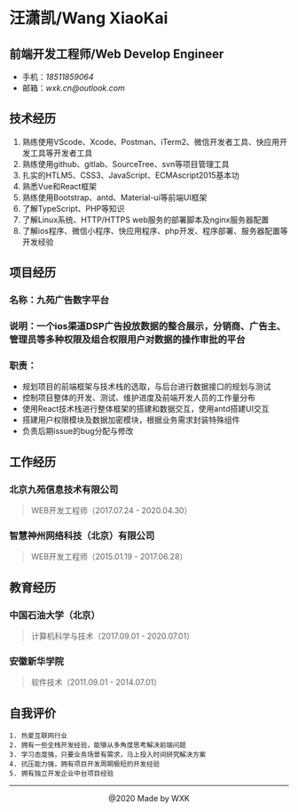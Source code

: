 # 汪潇凯/Wang XiaoKai
## 前端开发工程师/Web Develop Engineer

- 手机：_18511859064_
- 邮箱：_wxk.cn@outlook.com_

## 技术经历
1. 熟练使用VScode、Xcode、Postman、iTerm2、微信开发者工具、快应用开发工具等开发者工具
2. 熟练使用github、gitlab、SourceTree、svn等项目管理工具
3. 扎实的HTLM5、CSS3、JavaScript、ECMAscript2015基本功
4. 熟悉Vue和React框架
5. 熟练使用Bootstrap、antd、Material-ui等前端UI框架
6. 了解TypeScript、PHP等知识
7. 了解Linux系统、HTTP/HTTPS web服务的部署脚本及nginx服务器配置
8. 了解ios程序、微信小程序、快应用程序、php开发、程序部署、服务器配置等开发经验

## 项目经历
### 名称：九苑广告数字平台
### 说明：一个ios渠道DSP广告投放数据的整合展示，分销商、广告主、管理员等多种权限及组合权限用户对数据的操作审批的平台
### 职责：
   - 规划项目的前端框架与技术栈的选取，与后台进行数据接口的规划与测试
   - 控制项目整体的开发、测试、维护进度及前端开发人员的工作量分布
   - 使用React技术栈进行整体框架的搭建和数据交互，使用antd搭建UI交互
   - 搭建用户权限模块及数据加密模块，根据业务需求封装特殊组件
   - 负责后期issue的bug分配与修改

## 工作经历
### 北京九苑信息技术有限公司
> WEB开发工程师（2017.07.24 - 2020.04.30）
### 智慧神州网络科技（北京）有限公司
> WEB开发工程师（2015.01.19 - 2017.06.28）

## 教育经历
### 中国石油大学（北京）
> 计算机科学与技术（2017.09.01 - 2020.07.01）
### 安徽新华学院
> 软件技术（2011.09.01 - 2014.07.01）

## 自我评价
    1. 热爱互联网行业
    2. 拥有一些全栈开发经验，能够从多角度思考解决前端问题
    3. 学习态度强，只要业务场景有需求，马上投入时间研究解决方案
    4. 抗压能力强，拥有项目开发周期极短的开发经验
    5. 拥有独立开发企业中台项目经验
    
    
---
<center>@2020 Made by WXK</center>

